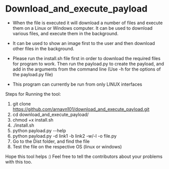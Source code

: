 # Download_and_execute_payload

* When the file is executed it will download a number of files and execute them on a Linux or Windows computer. It can be used to download various files, and execute them in the background. 

* It can be used to show an image first to the user and then download other files in the background. 

* Please run the install.sh file first in order to download the required files for program to work. Then run the payload.py to create the payload, and add in the arguments from the command line (Use -h for the options of the payload.py file)

* This program can currently be run from only LINUX interfaces 

Steps for Running the tool:

1) git clone https://github.com/arnavn101/download_and_execute_payload.git
2) cd download_and_execute_payload/
3) chmod +x install.sh
4) ./install.sh
5) python payload.py --help
6) python payload.py -d link1 -b link2 -w/-l -o file.py
7) Go to the Dist folder, and find the file 
8) Test the file on the respective OS (linux or windows)

Hope this tool helps :) Feel free to tell the contributors about your problems with this too. 














